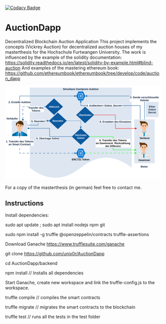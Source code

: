 [![Codacy Badge](https://app.codacy.com/project/badge/Grade/4259bd70e892469fb580230dbee56d3e)](https://www.codacy.com?utm_source=github.com&amp;utm_medium=referral&amp;utm_content=unix0r/AuctionDapp&amp;utm_campaign=Badge_Grade)
# AuctionDapp
Decentralized Blockchain Auction Application
This project implements the concepts (Vickrey Auction) for decentralized auction houses of my masterthesis for the Hochschule Furtwangen University.
The work is influenced by the example of the solidity documentation: <https://solidity.readthedocs.io/en/latest/solidity-by-example.html#blind-auction>
And examples of the mastering ethereum book: <https://github.com/ethereumbook/ethereumbook/tree/develop/code/auction_dapp>

![Vickrey Auction](SSPA.svg)

For a copy of the masterthesis (in german) feel free to contact me.

## Instructions
Install dependencies:

sudo apt update ; sudo apt install nodejs npm git

sudo npm install -g truffle @openzeppelin/contracts truffle-assertions

Download Ganache <https://www.trufflesuite.com/ganache>

git clone <https://github.com/unix0r/AuctionDapp>

cd AuctionDapp/backend

npm install // Installs all dependencies

Start Ganache, create new workspace and link the truffle-config.js to the workspace.

truffle compile // compiles the smart contracts

truffle migrate // migrates the smart contracts to the blockchain

truffle test // runs all the tests in the test folder
